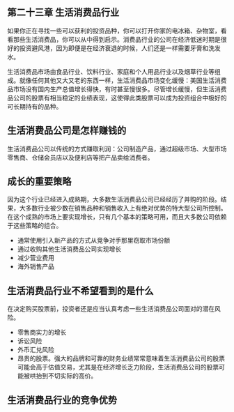## 第二十三章 生活消费品行业

如果你正在寻找一些可以获利的投资品种，你可以打开你家的电冰箱、杂物室，看看那些生活消费品，你可以从中得到启示。消费品行业的公司在经济低迷时期是很好的投资避风港，因为即便是在经济衰退的时候，人们还是一样需要牙膏和洗发水。

生活消费品市场由食品行业、饮料行业、家庭和个人用品行业以及烟草行业等组成。就像任何其他又大又老的东西一样，生活消费品市场变化缓慢：美国生活消费品市场没有国内生产总值增长得快，有时甚至慢很多。尽管增长缓慢，但生活消费品公司的股票有相当稳定的业绩表现，这使得此类股票可以成为投资组合中极好的可长期持有的品种。

## 生活消费品公司是怎样赚钱的

生活消费品公司以传统的方式赚取利润：公司制造产品，通过超级市场、大型市场零售商、仓储会员店以及便利店等把产品卖给消费者。

## 成长的重要策略

因为这个行业已经进入成熟期，大多数生活消费品公司已经经历了并购的阶段。结果，大多数行业被少数在销售品种和销售收入上有绝对优势的特大型公司所控制。在这个成熟的市场上要实现增长，只有几个基本的策略可用，而且大多数公司依赖于这些策略的组合。

- 通常使用引入新产品的方式从竞争对手那里窃取市场份额
- 通过收购其他生活消费品公司实现增长
- 减少营业费用
- 海外销售产品

## 生活消费品行业不希望看到的是什么

在决定购买股票前，投资者还是应当认真考虑一些生活消费品公司面对的潜在风险。

- 零售商实力的增长
- 诉讼风险
- 外币汇兑风险
- 昂贵的股票。强大的品牌和可靠的财务业绩常常意味着生活消费品公司的股票可能会高于估值交易，尤其是在经济增长乏力阶段，生活消费品公司的股票可能被哄抬到不切实际的高价。

## 生活消费品行业的竞争优势

